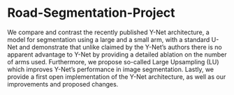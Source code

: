 # Road-Segmentation-Project
We compare and contrast the recently published Y-Net architecture, a model for segmentation using a large and a small arm, with a standard U-Net and demonstrate that unlike claimed by the Y-Net’s authors there is no apparent advantage to Y-Net by providing a detailed ablation on the number of arms used. Furthermore, we propose so-called Large Upsampling (LU) which improves Y-Net’s performance in image segmentation. Lastly, we provide a first open implementation of the Y-Net architecture, as well as our improvements and proposed changes. 
